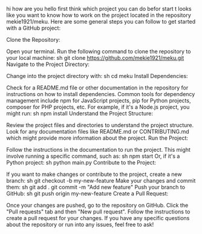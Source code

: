 hi how are you 
hello
first think which project you can do befor start 
t looks like you want to know how to work on the project located in the repository mekie1921/meku. Here are some general steps you can follow to get started with a GitHub project:

Clone the Repository:

Open your terminal.
Run the following command to clone the repository to your local machine:
sh
git clone https://github.com/mekie1921/meku.git
Navigate to the Project Directory:

Change into the project directory with:
sh
cd meku
Install Dependencies:

Check for a README.md file or other documentation in the repository for instructions on how to install dependencies.
Common tools for dependency management include npm for JavaScript projects, pip for Python projects, composer for PHP projects, etc.
For example, if it's a Node.js project, you might run:
sh
npm install
Understand the Project Structure:

Review the project files and directories to understand the project structure.
Look for any documentation files like README.md or CONTRIBUTING.md which might provide more information about the project.
Run the Project:

Follow the instructions in the documentation to run the project.
This might involve running a specific command, such as:
sh
npm start
Or, if it's a Python project:
sh
python main.py
Contribute to the Project:

If you want to make changes or contribute to the project, create a new branch:
sh
git checkout -b my-new-feature
Make your changes and commit them:
sh
git add .
git commit -m "Add new feature"
Push your branch to GitHub:
sh
git push origin my-new-feature
Create a Pull Request:

Once your changes are pushed, go to the repository on GitHub.
Click the "Pull requests" tab and then "New pull request".
Follow the instructions to create a pull request for your changes.
If you have any specific questions about the repository or run into any issues, feel free to ask!

